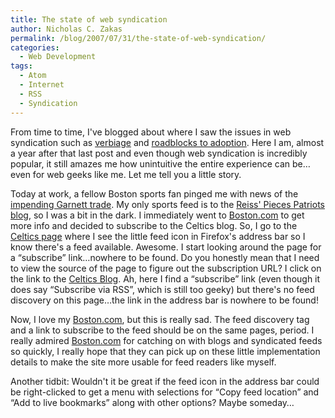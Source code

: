 ```yaml
---
title: The state of web syndication
author: Nicholas C. Zakas
permalink: /blog/2007/07/31/the-state-of-web-syndication/
categories:
  - Web Development
tags:
  - Atom
  - Internet
  - RSS
  - Syndication
---
```

From time to time, I've blogged about where I saw the issues in web syndication such as <a title="RSS and Syndication Roadblocks" rel="internal" href="{{site.url}}/archive/2005/12/283">verbiage</a> and <a title="RSS and Syndication Roadblocks" rel="internal" href="{{site.url}}/archive/2006/8/372">roadblocks to adoption</a>. Here I am, almost a year after that last post and even though web syndication is incredibly popular, it still amazes me how unintuitive the entire experience can be&#8230;even for web geeks like me. Let me tell you a little story.

Today at work, a fellow Boston sports fan pinged me with news of the <a title="Garnett deal in place" rel="external" href="http://www.boston.com/sports/basketball/celtics/extras/celtics_blog/2007/07/more_details_on.html">impending Garnett trade</a>. My only sports feed is to the <a title="Reiss' Pieces" rel="external" href="http://www.boston.com/sports/football/patriots/reiss_pieces/">Reiss' Pieces Patriots blog</a>, so I was a bit in the dark. I immediately went to <a title="Boston.com" rel="external" href="http://www.boston.com">Boston.com</a> to get more info and decided to subscribe to the Celtics blog. So, I go to the <a title="Celtics" rel="external" href="http://www.boston.com/sports/basketball/celtics/">Celtics page</a> where I see the little feed icon in Firefox's address bar so I know there's a feed available. Awesome. I start looking around the page for a &#8220;subscribe&#8221; link&#8230;nowhere to be found. Do you honestly mean that I need to view the source of the page to figure out the subscription URL? I click on the link to the <a title="Celtics Blog" rel="external" href="http://www.boston.com/sports/basketball/celtics/extras/celtics_blog/">Celtics Blog</a>. Ah, here I find a &#8220;subscribe&#8221; link (even though it does say &#8220;Subscribe via RSS&#8221;, which is still too geeky) but there's no feed discovery on this page&#8230;the link in the address bar is nowhere to be found!

Now, I love my <a title="Boston.com" rel="external" href="http://www.boston.com">Boston.com</a>, but this is really sad. The feed discovery tag and a link to subscribe to the feed should be on the same pages, period. I really admired <a title="Boston.com" rel="external" href="http://www.boston.com">Boston.com</a> for catching on with blogs and syndicated feeds so quickly, I really hope that they can pick up on these little implementation details to make the site more usable for feed readers like myself.

Another tidbit: Wouldn't it be great if the feed icon in the address bar could be right-clicked to get a menu with selections for &#8220;Copy feed location&#8221; and &#8220;Add to live bookmarks&#8221; along with other options? Maybe someday&#8230;
